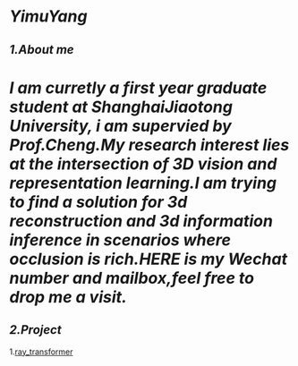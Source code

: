 ***YimuYang***
======================
***1.About me***
----------------------
# *I am curretly a first year graduate student at ShanghaiJiaotong University, i am supervied by Prof.Cheng.My research interest lies at the intersection of 3D vision and representation learning.I am trying to find a solution for 3d reconstruction and 3d information inference in scenarios where occlusion is rich.HERE is my Wechat number and mailbox,feel free to drop me a visit.*
***2.Project***
----------------------
1.[ray_transformer](https://sun80449.github.io/)
